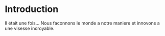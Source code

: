 # Introduction

Il était une fois...
Nous faconnons le monde a notre maniere et innovons a une visesse incroyable.
